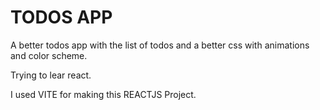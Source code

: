 # TODOS APP

A better todos app with the list of todos and a better css with animations and color scheme.

Trying to lear react.

I used VITE for making this REACTJS Project.